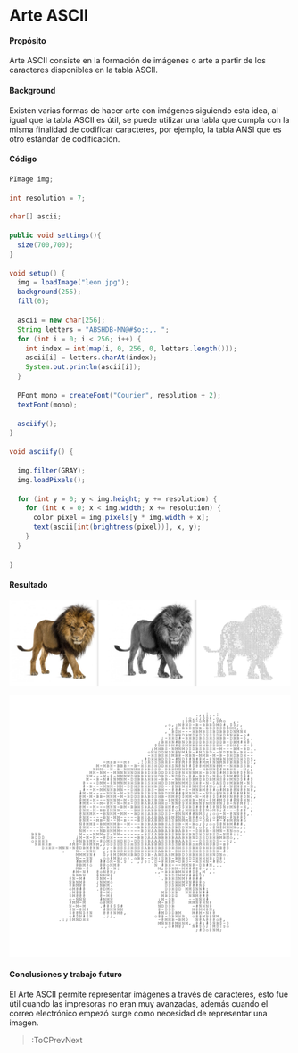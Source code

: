 # Arte ASCII

#### Propósito

Arte ASCII consiste en la formación de imágenes o arte a partir de los caracteres disponibles en la tabla ASCII.

#### Background

Existen varias formas de hacer arte con imágenes siguiendo esta idea, al igual que la tabla ASCII es útil, se puede utilizar una tabla que cumpla con la misma finalidad de codificar caracteres, por ejemplo, la tabla ANSI que es otro estándar de codificación.

#### Código

```java
PImage img;

int resolution = 7;
 
char[] ascii;
 
public void settings(){
  size(700,700);
}
 
void setup() {
  img = loadImage("leon.jpg");
  background(255);
  fill(0);
  
  ascii = new char[256];
  String letters = "ABSHDB-MN@#$o;:,. ";
  for (int i = 0; i < 256; i++) {
    int index = int(map(i, 0, 256, 0, letters.length()));
    ascii[i] = letters.charAt(index);
    System.out.println(ascii[i]);
  }
 
  PFont mono = createFont("Courier", resolution + 2);
  textFont(mono);
 
  asciify();
}

void asciify() {
 
  img.filter(GRAY);
  img.loadPixels();
  
  for (int y = 0; y < img.height; y += resolution) {
    for (int x = 0; x < img.width; x += resolution) {
      color pixel = img.pixels[y * img.width + x];
      text(ascii[int(brightness(pixel))], x, y);
    }
  }
  
}
```

#### Resultado

![Resultado Arte Ascii](/docs/sketches/ResultadoArteAscii.PNG)

<p align="center"><img src="/docs/sketches/ResultadoArteAscii2.PNG"/></p>

#### Conclusiones y trabajo futuro

El Arte ASCII permite representar imágenes a través de caracteres, esto fue útil cuando las impresoras no eran muy avanzadas, además cuando el correo electrónico empezó surge como necesidad de representar una imagen.


> :ToCPrevNext